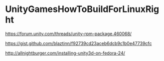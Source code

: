 # UnityGamesHowToBuildForLinuxRight



https://forum.unity.com/threads/unity-rpm-package.460068/

https://gist.github.com/blaztinn/f92739cd23aceb6dcb9c1b0e47739cfc


http://allnightburger.com/installing-unity3d-on-fedora-24/









